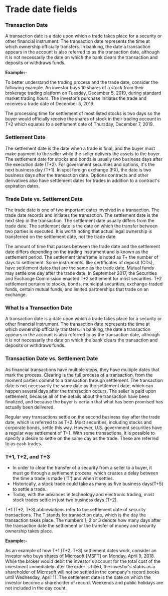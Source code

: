 # Trade date fields

### Transaction Date

A transaction date is a date upon which a trade takes place for a  security or other financial instrument. The transaction date represents the time at which ownership officially transfers. In banking, the date a transaction appears in the account is also referred to as the transaction date, although it is not necessarily the date on which the bank clears the transaction and deposits or withdraws funds.

**Example:-**

To better understand the trading process and the trade date, consider the following example. An investor buys 10 shares of a stock from their brokerage trading platform on Tuesday, December 5, 2019, during standard market trading hours. The investor’s purchase initiates the trade and receives a trade date of December 5, 2019.

The processing time for settlement of most listed stocks is two days so the buyer would officially receive the shares of stock in their trading account in T+2 which equates to a settlement date of Thursday, December 7, 2019.

### Settlement Date

The settlement date is the date when a trade is final, and the buyer must make payment to the seller while the seller delivers the assets to the buyer. The settlement date for stocks and bonds is usually two  business days  after the execution date (T+2). For government securities and options, it's the next business day (T+1). In spot foreign exchange (FX), the date is two business days after the transaction date. Options contracts and other derivatives also have settlement dates for trades in addition to a contract's  expiration dates.

### Trade Date vs. Settlement Date

The trade date is one of two important dates involved in a transaction. The trade date records and initiates the transaction. The settlement date is the next step in the transaction. The settlement date usually differs from the trade date. The settlement date is the date on which the transfer between two parties is executed. It is worth noting that actual legal ownership is transferred on the settlement date, not the trade date.

The amount of time that passes between the trade date and the settlement date differs depending on the trading instrument and is known as the settlement period. The settlement timeframe is noted as T+ the number of days to settlement. Some instruments, like certificates of deposit (CDs), have settlement dates that are the same as the trade date. Mutual funds may settle one day after the trade date. In September 2017, the Securities and Exchange Commission enacted T+2 settlement for most securities. T+2 settlement pertains to stocks, bonds, municipal securities, exchange-traded funds, certain mutual funds, and limited partnerships that trade on an exchange.

### What Is a Transaction Date

A transaction date is a date upon which a trade takes place for a  security or other financial instrument. The transaction date represents the time at which ownership officially transfers. In banking, the date a transaction appears in the account is also referred to as the transaction date, although it is not necessarily the date on which the bank clears the transaction and deposits or withdraws funds.

### Transaction Date vs. Settlement Date

As financial transactions have multiple steps, they have multiple dates that mark the process.  Clearing is the full process of a transaction, from the moment parties commit to a transaction through settlement. The transaction date is not necessarily the same date as the settlement date, which can happen several days after the transaction occurs. The seller is paid upon settlement, because all of the details about the transaction have been finalized, and because the buyer is certain that what has been promised has actually been delivered.

Regular way transactions settle on the second business day after the trade date, which is referred to as T+2. Most securities, including stocks and corporate bonds, settle this way. However, U.S. government securities have a regular way settlement of T+1. With some transactions, it is possible to specify a desire to settle on the same day as the trade. These are referred to as cash trades.

### T+1, T+2, and T+3
-   In order to clear the transfer of a security from a seller to a buyer, it must go through a settlement process, which creates a delay between the time a trade is made ('T') and when it settles.
-   Historically, a stock trade could take as many as five business days(T+5) to settle a trade.
-   Today, with the advances in technology and electronic trading, most stock trades settle in just two business days (T+2).

T+1 (T+2, T+3) abbreviations refer to the settlement date of security transactions. The T stands for transaction date, which is the day the transaction takes place. The numbers 1, 2 or 3 denote how many days after the transaction date the settlement or the transfer of money and security ownership takes place.

**Example:-**

As an example of how T+1 (T+2, T+3) settlement dates work, consider an investor who buys shares of Microsoft [MSFT] on Monday, April 9, 2018. While the broker would debit the investor's account for the total cost of the investment immediately after the order is filled, the investor's status as a shareholder of Microsoft will not be settled in the company's record books until Wednesday, April 11. The settlement date is the date on which the investor become a shareholder of record. Weekends and public holidays are not included in the day count.

